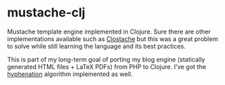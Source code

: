 # mustache-clj
Mustache template engine implemented in Clojure. Sure there are other implementations available such as [Clostache](https://github.com/fhd/clostache) but this was a great problem to solve while still learning the language and its best practices.

This is part of my long-term goal of porting my blog engine (statically generated HTML files + LaTeX PDFs) from PHP to Clojure. I've got the [hyphenation](https://github.com/nikonyrh/hyphenator-clj) algorithm implemented as well.
